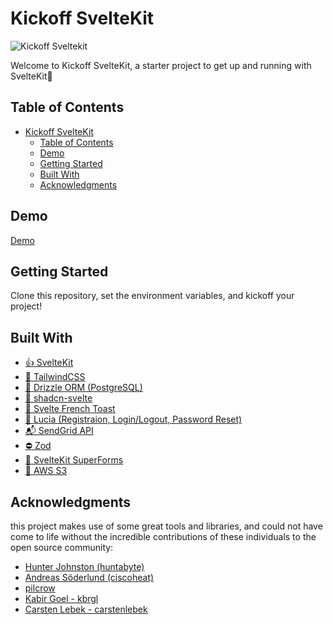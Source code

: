 # Kickoff SvelteKit

![Kickoff Sveltekit](https://ks.ns-projects.com/_app/immutable/assets/meta.5mv8NfE2.png)

Welcome to Kickoff SvelteKit, a starter project to get up and running with SvelteKit🚀

## Table of Contents

- [Kickoff SvelteKit](#kickoff-sveltekit)
  - [Table of Contents](#table-of-contents)
  - [Demo](#demo)
  - [Getting Started](#getting-started)
  - [Built With](#built-with)
  - [Acknowledgments](#acknowledgments)

## Demo

[Demo](https://ks.ns-projects.com)

## Getting Started

Clone this repository, set the environment variables, and kickoff your project!

## Built With

- [👍 SvelteKit](https://kit.svelte.dev/)
- [💨 TailwindCSS](https://tailwindcss.com/)
- [💾 Drizzle ORM (PostgreSQL)](https://orm.drizzle.team/)
- [🎨 shadcn-svelte](https://www.shadcn-svelte.com/)
- [🥪 Svelte French Toast](https://svelte-french-toast.com/)
- [👥 Lucia (Registraion, Login/Logout, Password Reset)](https://lucia-auth.com/)
- [📬 SendGrid API](https://sendgrid.com/en-us)
- [⛔ Zod](https://zod.dev/)
- [📄 SvelteKit SuperForms](https://superforms.rocks/)
- [📁 AWS S3](https://aws.amazon.com/s3/)

## Acknowledgments

this project makes use of some great tools and libraries, and could not have come to life without the incredible contributions of these individuals to the open source community:

- [Hunter Johnston (huntabyte)](https://github.com/huntabyte)
- [Andreas Söderlund (ciscoheat)](https://github.com/ciscoheat)
- [pilcrow](https://github.com/pilcrowOnPaper)
- [Kabir Goel - kbrgl](https://github.com/kbrgl)
- [Carsten Lebek - carstenlebek](https://github.com/carstenlebek)
